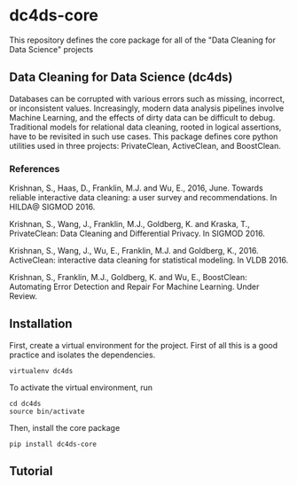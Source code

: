 # dc4ds-core
This repository defines the core package for all of the "Data Cleaning for Data Science" projects 

## Data Cleaning for Data Science (dc4ds)
Databases can be corrupted with various errors such as missing, incorrect, or inconsistent values. Increasingly, modern data analysis pipelines involve Machine Learning, and the effects of dirty data can be difficult to debug. Traditional models for relational data cleaning, rooted in logical assertions, have to be revisited in such use cases. This package defines core python utilities used in three projects: PrivateClean, ActiveClean, and BoostClean.

### References

Krishnan, S., Haas, D., Franklin, M.J. and Wu, E., 2016, June. Towards reliable interactive data cleaning: a user survey and recommendations. In HILDA@ SIGMOD 2016.

Krishnan, S., Wang, J., Franklin, M.J., Goldberg, K. and Kraska, T., PrivateClean: Data Cleaning and Differential Privacy. In SIGMOD 2016.

Krishnan, S., Wang, J., Wu, E., Franklin, M.J. and Goldberg, K., 2016. ActiveClean: interactive data cleaning for statistical modeling. In VLDB 2016.

Krishnan, S., Franklin, M.J., Goldberg, K. and Wu, E., BoostClean: Automating Error Detection and Repair For Machine Learning. Under Review.

## Installation
First, create a virtual environment for the project. First of all this is a good practice and isolates the dependencies.
```
virtualenv dc4ds 
```

To activate the virtual environment, run
```
cd dc4ds
source bin/activate
```

Then, install the core package
```
pip install dc4ds-core
```

## Tutorial